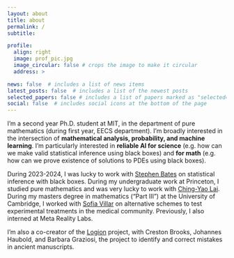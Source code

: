 ```yaml
---
layout: about
title: about
permalink: /
subtitle:

profile:
  align: right
  image: prof_pic.jpg
  image_circular: false # crops the image to make it circular
  address: >

news: false  # includes a list of news items
latest_posts: false  # includes a list of the newest posts
selected_papers: false # includes a list of papers marked as "selected={true}"
social: false  # includes social icons at the bottom of the page
---
```


I’m a second year Ph.D. student at MIT, in the department of pure mathematics (during first year, EECS department). I’m broadly interested in the intersection of **mathematical analysis, probability, and machine learning**. I’m particularly interested in **reliable AI for science** (e.g. how can we make valid statistical inference using black boxes) and **for math** (e.g. how can we prove existence of solutions to PDEs using black boxes).

During 2023-2024, I was lucky to work with [Stephen Bates](https://stephenbates19.github.io) on statistical inference with black boxes. During my undergraduate work at Princeton, I studied pure mathematics and was very lucky to work with [Ching-Yao Lai](https://icyphysics.stanford.edu). During my masters degree in mathematics (“Part III”) at the University of Cambridge, I worked with [Sofia Villar](https://www.mrc-bsu.cam.ac.uk/staff/sofia-villar) on alternative schemes to test experimental treatments in the medical community. Previously, I also interned at Meta Reality Labs.

I’m also a co-creator of the [Logion](https://www.logionproject.princeton.edu/) project, with Creston Brooks, Johannes Haubold, and Barbara Graziosi, the project to identify and correct mistakes in ancient manuscripts.
